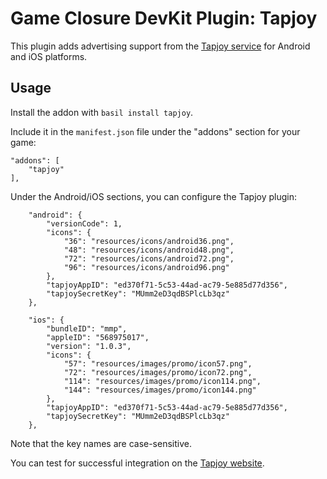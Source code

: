 # Game Closure DevKit Plugin: Tapjoy

This plugin adds advertising support from the [Tapjoy service](http://tapjoy.com) for Android and iOS platforms.

## Usage

Install the addon with `basil install tapjoy`.

Include it in the `manifest.json` file under the "addons" section for your game:

~~~
"addons": [
	"tapjoy"
],
~~~

Under the Android/iOS sections, you can configure the Tapjoy plugin:

~~~
	"android": {
		"versionCode": 1,
		"icons": {
			"36": "resources/icons/android36.png",
			"48": "resources/icons/android48.png",
			"72": "resources/icons/android72.png",
			"96": "resources/icons/android96.png"
		},
		"tapjoyAppID": "ed370f71-5c53-44ad-ac79-5e885d77d356",
		"tapjoySecretKey": "MUmm2eD3qdBSPlcLb3qz"
	},
~~~

~~~
	"ios": {
		"bundleID": "mmp",
		"appleID": "568975017",
		"version": "1.0.3",
		"icons": {
			"57": "resources/images/promo/icon57.png",
			"72": "resources/images/promo/icon72.png",
			"114": "resources/images/promo/icon114.png",
			"144": "resources/images/promo/icon144.png"
		},
		"tapjoyAppID": "ed370f71-5c53-44ad-ac79-5e885d77d356",
		"tapjoySecretKey": "MUmm2eD3qdBSPlcLb3qz"
	},
~~~

Note that the key names are case-sensitive.

You can test for successful integration on the [Tapjoy website](http://tapjoy.com).
